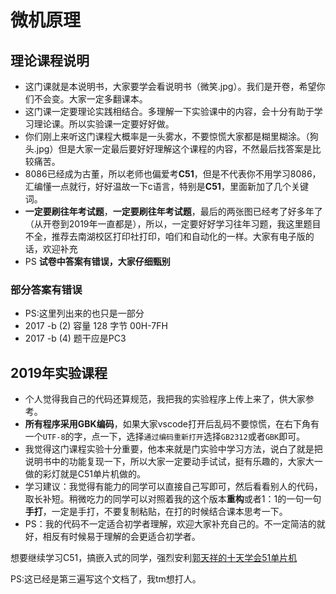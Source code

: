 # 微机原理
## 理论课程说明
* 这门课就是本说明书，大家要学会看说明书（微笑.jpg）。我们是开卷，希望你们不会变。大家一定多翻课本。
* 这门课一定要理论实践相结合。多理解一下实验课中的内容，会十分有助于学习理论课。所以实验课一定要好好做。
* 你们刚上来听这门课程大概率是一头雾水，不要惊慌大家都是糊里糊涂。（狗头.jpg）但是大家一定最后要好好理解这个课程的内容，不然最后找答案是比较痛苦。
* 8086已经成为古董，所以老师也偏爱考**C51**，但是不代表你不用学习8086，汇编懂一点就行，好好温故一下c语言，特别是**C51**，里面新加了几个关键词。
* **一定要刷往年考试题**，**一定要刷往年考试题**，最后的两张图已经考了好多年了（从开卷到2019年一直都是），所以，一定要好好学习往年习题，我这里题目不全，推荐去南湖校区打印社打印，咱们和自动化的一样。大家有电子版的话，欢迎补充
* PS **试卷中答案有错误，大家仔细甄别**
  
### 部分答案有错误
* PS:这里列出来的也只是一部分
* 2017 -b (2) 容量 128 字节  00H-7FH
* 2017 -b (4) 题干应是PC3

## 2019年实验课程
* 个人觉得我自己的代码还算规范，我把我的实验程序上传上来了，供大家参考。
* **所有程序采用GBK编码**，如果大家vscode打开后乱码不要惊慌，在右下角有一个`UTF-8`的字，点一下，选择`通过编码重新打开`选择`GB2312`或者`GBK`即可。
* 我觉得这门课程实验十分重要，他本来就是门实验中学习方法，说白了就是把说明书中的功能复现一下，所以大家一定要动手试试，挺有乐趣的，大家大一做的彩灯就是C51单片机做的。
* 学习建议：我觉得有能力的同学可以直接自己写即可，然后看看别人的代码，取长补短。稍微吃力的同学可以对照着我的这个版本**重构**或者1：1的一句一句**手打**，一定是手打，不要复制粘贴，在打的时候结合课本思考一下。
* PS：我的代码不一定适合初学者理解，欢迎大家补充自己的。不一定简洁的就好，相反有时候易于理解的会更适合初学者。


想要继续学习C51，搞嵌入式的同学，强烈安利[郭天祥的十天学会51单片机](https://www.bilibili.com/video/av16855653?from=search&seid=6552736779594010684)

PS:这已经是第三遍写这个文档了，我tm想打人。